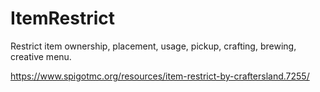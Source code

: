 # ItemRestrict
Restrict item ownership, placement, usage, pickup, crafting, brewing, creative menu.

https://www.spigotmc.org/resources/item-restrict-by-craftersland.7255/
